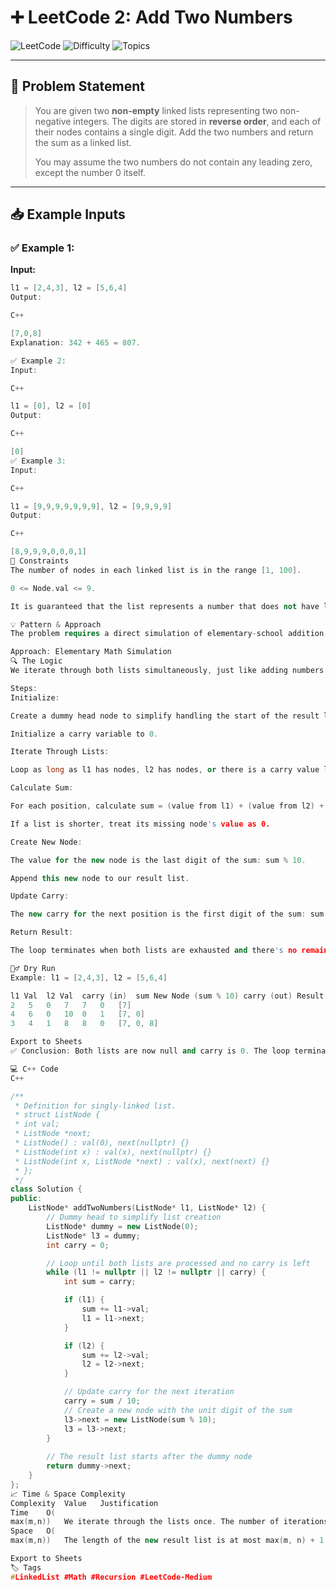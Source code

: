 # ➕ LeetCode 2: Add Two Numbers

![LeetCode](https://img.shields.io/badge/LeetCode-2-blue?style=for-the-badge&logo=leetcode)
![Difficulty](https://img.shields.io/badge/Difficulty-Medium-yellow?style=for-the-badge)
![Topics](https://img.shields.io/badge/Topics-Linked%20List%2C%20Math-brightgreen?style=for-the-badge)

---

## 📘 Problem Statement

> You are given two **non-empty** linked lists representing two non-negative integers. The digits are stored in **reverse order**, and each of their nodes contains a single digit. Add the two numbers and return the sum as a linked list.
>
> You may assume the two numbers do not contain any leading zero, except the number 0 itself.

---

## 📥 Example Inputs

### ✅ Example 1:

**Input:**
```cpp
l1 = [2,4,3], l2 = [5,6,4]
Output:

C++

[7,0,8]
Explanation: 342 + 465 = 807.

✅ Example 2:
Input:

C++

l1 = [0], l2 = [0]
Output:

C++

[0]
✅ Example 3:
Input:

C++

l1 = [9,9,9,9,9,9,9], l2 = [9,9,9,9]
Output:

C++

[8,9,9,9,0,0,0,1]
📌 Constraints
The number of nodes in each linked list is in the range [1, 100].

0 <= Node.val <= 9.

It is guaranteed that the list represents a number that does not have leading zeros.

💡 Pattern & Approach
The problem requires a direct simulation of elementary-school addition, moving from the least significant digit to the most significant. The "reverse order" storage of digits in the linked lists makes this straightforward.

Approach: Elementary Math Simulation
🔍 The Logic
We iterate through both lists simultaneously, just like adding numbers on paper column by column. We sum the digits at each position along with any carry from the previous position. The sum's unit digit forms the new node in our result list, and the tens digit is carried over to the next calculation.

Steps:
Initialize:

Create a dummy head node to simplify handling the start of the result list.

Initialize a carry variable to 0.

Iterate Through Lists:

Loop as long as l1 has nodes, l2 has nodes, or there is a carry value left over. This handles lists of different lengths and the final carry.

Calculate Sum:

For each position, calculate sum = (value from l1) + (value from l2) + carry.

If a list is shorter, treat its missing node's value as 0.

Create New Node:

The value for the new node is the last digit of the sum: sum % 10.

Append this new node to our result list.

Update Carry:

The new carry for the next position is the first digit of the sum: sum / 10.

Return Result:

The loop terminates when both lists are exhausted and there's no remaining carry. The dummy node's next pointer is the head of the final result list.

🏃‍♂️ Dry Run
Example: l1 = [2,4,3], l2 = [5,6,4]

l1 Val	l2 Val	carry (in)	sum	New Node (sum % 10)	carry (out)	Result List
2	5	0	7	7	0	[7]
4	6	0	10	0	1	[7, 0]
3	4	1	8	8	0	[7, 0, 8]

Export to Sheets
✅ Conclusion: Both lists are now null and carry is 0. The loop terminates. Final answer is [7,0,8].

💻 C++ Code
C++

/**
 * Definition for singly-linked list.
 * struct ListNode {
 * int val;
 * ListNode *next;
 * ListNode() : val(0), next(nullptr) {}
 * ListNode(int x) : val(x), next(nullptr) {}
 * ListNode(int x, ListNode *next) : val(x), next(next) {}
 * };
 */
class Solution {
public:
    ListNode* addTwoNumbers(ListNode* l1, ListNode* l2) {
        // Dummy head to simplify list creation
        ListNode* dummy = new ListNode(0);
        ListNode* l3 = dummy;
        int carry = 0;

        // Loop until both lists are processed and no carry is left
        while (l1 != nullptr || l2 != nullptr || carry) {
            int sum = carry;

            if (l1) {
                sum += l1->val;
                l1 = l1->next;
            }

            if (l2) {
                sum += l2->val;
                l2 = l2->next;
            }

            // Update carry for the next iteration
            carry = sum / 10;
            // Create a new node with the unit digit of the sum
            l3->next = new ListNode(sum % 10);
            l3 = l3->next;
        }
        
        // The result list starts after the dummy node
        return dummy->next;
    }
};
📈 Time & Space Complexity
Complexity	Value	Justification
Time	O(
max(m,n))	We iterate through the lists once. The number of iterations is determined by the length of the longer list (m or n).
Space	O(
max(m,n))	The length of the new result list is at most max(m, n) + 1. This is the dominant factor for space usage.

Export to Sheets
🏷️ Tags
#LinkedList #Math #Recursion #LeetCode-Medium